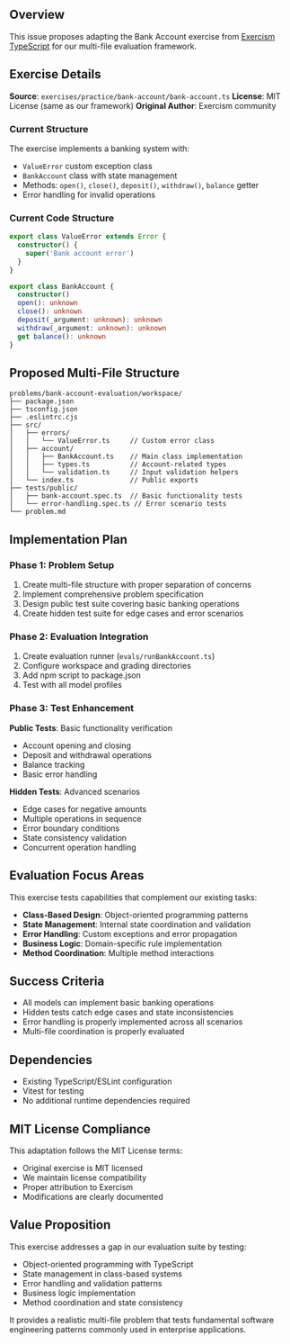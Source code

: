 ## Overview

This issue proposes adapting the Bank Account exercise from [Exercism TypeScript](https://github.com/exercism/typescript) for our multi-file evaluation framework.

## Exercise Details

**Source**: `exercises/practice/bank-account/bank-account.ts`
**License**: MIT License (same as our framework)
**Original Author**: Exercism community

### Current Structure
The exercise implements a banking system with:
- `ValueError` custom exception class
- `BankAccount` class with state management
- Methods: `open()`, `close()`, `deposit()`, `withdraw()`, `balance` getter
- Error handling for invalid operations

### Current Code Structure
```typescript
export class ValueError extends Error {
  constructor() {
    super('Bank account error')
  }
}

export class BankAccount {
  constructor()
  open(): unknown
  close(): unknown
  deposit(_argument: unknown): unknown
  withdraw(_argument: unknown): unknown
  get balance(): unknown
}
```

## Proposed Multi-File Structure

```
problems/bank-account-evaluation/workspace/
├── package.json
├── tsconfig.json
├── .eslintrc.cjs
├── src/
│   ├── errors/
│   │   └── ValueError.ts     // Custom error class
│   ├── account/
│   │   ├── BankAccount.ts    // Main class implementation
│   │   ├── types.ts          // Account-related types
│   │   └── validation.ts     // Input validation helpers
│   └── index.ts              // Public exports
├── tests/public/
│   ├── bank-account.spec.ts  // Basic functionality tests
│   └── error-handling.spec.ts // Error scenario tests
└── problem.md
```

## Implementation Plan

### Phase 1: Problem Setup
1. Create multi-file structure with proper separation of concerns
2. Implement comprehensive problem specification
3. Design public test suite covering basic banking operations
4. Create hidden test suite for edge cases and error scenarios

### Phase 2: Evaluation Integration  
1. Create evaluation runner (`evals/runBankAccount.ts`)
2. Configure workspace and grading directories
3. Add npm script to package.json
4. Test with all model profiles

### Phase 3: Test Enhancement

**Public Tests**: Basic functionality verification
- Account opening and closing
- Deposit and withdrawal operations
- Balance tracking
- Basic error handling

**Hidden Tests**: Advanced scenarios
- Edge cases for negative amounts
- Multiple operations in sequence
- Error boundary conditions
- State consistency validation
- Concurrent operation handling

## Evaluation Focus Areas

This exercise tests capabilities that complement our existing tasks:

- **Class-Based Design**: Object-oriented programming patterns
- **State Management**: Internal state coordination and validation
- **Error Handling**: Custom exceptions and error propagation
- **Business Logic**: Domain-specific rule implementation
- **Method Coordination**: Multiple method interactions

## Success Criteria

- All models can implement basic banking operations
- Hidden tests catch edge cases and state inconsistencies
- Error handling is properly implemented across all scenarios
- Multi-file coordination is properly evaluated

## Dependencies

- Existing TypeScript/ESLint configuration
- Vitest for testing
- No additional runtime dependencies required

## MIT License Compliance

This adaptation follows the MIT License terms:
- Original exercise is MIT licensed
- We maintain license compatibility
- Proper attribution to Exercism
- Modifications are clearly documented

## Value Proposition

This exercise addresses a gap in our evaluation suite by testing:
- Object-oriented programming with TypeScript
- State management in class-based systems
- Error handling and validation patterns
- Business logic implementation
- Method coordination and state consistency

It provides a realistic multi-file problem that tests fundamental software engineering patterns commonly used in enterprise applications.